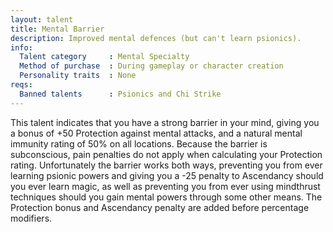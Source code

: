 ```yaml
---
layout: talent
title: Mental Barrier
description: Improved mental defences (but can't learn psionics).
info:
  Talent category     : Mental Specialty
  Method of purchase  : During gameplay or character creation
  Personality traits  : None
reqs:
  Banned talents      : Psionics and Chi Strike
---
```


This talent indicates that you have a strong barrier in your mind, giving you a bonus of +50 Protection against mental attacks, and a natural mental immunity rating of 50% on all locations. Because the barrier is subconscious, pain penalties do not apply when calculating your Protection rating. Unfortunately the barrier works both ways, preventing you from ever learning psionic powers and giving you a -25 penalty to Ascendancy should you ever learn magic, as well as preventing you from ever using mindthrust techniques should you gain mental powers through some other means. The Protection bonus and Ascendancy penalty are added before percentage modifiers.
